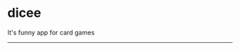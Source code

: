 # dicee

It's funny app for card games

---
[](https://raw.githubusercontent.com/AhmedKhairyM0/DiceeApp/main/flutter_01.png?token=AS3TYOX2LL7LM23CN62RCM3A5DI2E)
